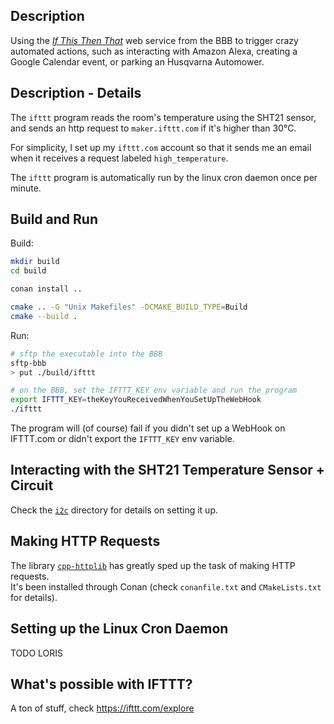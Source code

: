 ## Description

Using the [*If This Then That*](https://ifttt.com/explore) web service from the BBB to trigger crazy automated actions,
such as interacting with Amazon Alexa, creating a Google Calendar event, or parking an Husqvarna Automower.

## Description - Details

The `ifttt` program reads the room's temperature using the SHT21 sensor, and sends an http request to `maker.ifttt.com` if it's higher than 30°C.

For simplicity, I set up my `ifttt.com` account so that it sends me an email when it receives a request labeled `high_temperature`.

The `ifttt` program is automatically run by the linux cron daemon once per minute.

## Build and Run

Build:

```sh
mkdir build
cd build

conan install ..

cmake .. -G "Unix Makefiles" -DCMAKE_BUILD_TYPE=Build
cmake --build .
```

Run:
```sh
# sftp the executable into the BBB
sftp-bbb
> put ./build/ifttt

# on the BBB, set the IFTTT_KEY env variable and run the program
export IFTTT_KEY=theKeyYouReceivedWhenYouSetUpTheWebHook
./ifttt
```

The program will (of course) fail if you didn't set up a WebHook on IFTTT.com or didn't export the `IFTTT_KEY` env variable.

## Interacting with the SHT21 Temperature Sensor + Circuit

Check the [`i2c`](https://github.com/dehre/beaglebone-stuff/blob/main/i2c/README.md) directory for details on setting it up.

## Making HTTP Requests

The library [`cpp-httplib`](https://github.com/yhirose/cpp-httplib) has greatly sped up the task of making HTTP requests.  
It's been installed through Conan (check `conanfile.txt` and `CMakeLists.txt` for details).

## Setting up the Linux Cron Daemon

TODO LORIS

## What's possible with IFTTT?

A ton of stuff, check https://ifttt.com/explore
